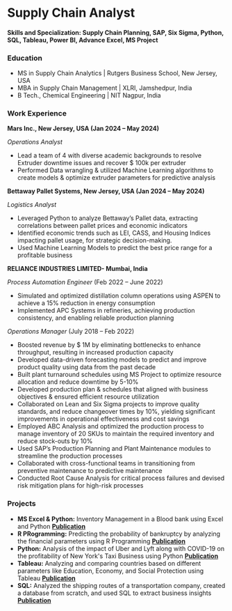 # Supply Chain Analyst
#### Skills and Specialization: Supply Chain Planning, SAP, Six Sigma, Python, SQL, Tableau, Power BI, Advance Excel, MS Project

### Education
-  MS in Supply Chain Analytics | Rutgers Business School, New Jersey, USA
-  MBA in Supply Chain Management | XLRI, Jamshedpur, India
-  B Tech., Chemical Engineering | NIT Nagpur, India 

### Work Experience
**Mars Inc., New Jersey, USA (Jan 2024 – May 2024)**

*Operations Analyst*
-  Lead a team of 4 with diverse academic backgrounds to resolve Extruder downtime issues and recover $ 100k per extruder
-  Performed Data wrangling & utilized Machine Learning algorithms to create models & optimize extruder parameters for predictive analysis

**Bettaway Pallet Systems, New Jersey, USA (Jan 2024 – May 2024)**

*Logistics Analyst*
-  Leveraged Python to analyze Bettaway’s Pallet data, extracting correlations between pallet prices and economic indicators
-  Identified economic trends such as LEI, CASS, and Housing Indices impacting pallet usage, for strategic decision-making.
-  Used Machine Learning Models to predict the best price range for a profitable business

**RELIANCE INDUSTRIES LIMITED- Mumbai, India**

*Process Automation Engineer* (Feb 2022 – June 2022)
-  Simulated and optimized distillation column operations using ASPEN to achieve a 15% reduction in energy consumption
-  Implemented APC Systems in refineries, achieving production consistency, and enabling reliable production planning

*Operations Manager* (July 2018 – Feb 2022)                                                                                                                     
-  Boosted revenue by $ 1M by eliminating bottlenecks to enhance throughput, resulting in increased production capacity
-  Developed data-driven forecasting models to predict and improve product quality using data from the past decade
-  Built plant turnaround schedules using MS Project to optimize resource allocation and reduce downtime by 5-10%
-  Developed production plan & schedules that aligned with business objectives & ensured efficient resource utilization
-  Collaborated on Lean and Six Sigma projects to improve quality standards, and reduce changeover times by 10%, yielding significant improvements in operational effectiveness and cost savings
-  Employed ABC Analysis and optimized the production process to manage inventory of 20 SKUs to maintain the required inventory and reduce stock-outs by 10%
-  Used SAP’s Production Planning and Plant Maintenance modules to streamline the production processes
-  Collaborated with cross-functional teams in transitioning from preventive maintenance to predictive maintenance
-  Conducted Root Cause Analysis for critical process failures and devised risk mitigation plans for high-risk processes

### Projects

-  **MS Excel & Python:** Inventory Management in a Blood bank using Excel and Python **[Publication](https://docs.google.com/presentation/d/1cWy8qfW53sS9bu0i0ueCMSC-6DcVDSOL/edit?usp=sharing&ouid=109403189701424090583&rtpof=true&sd=true)**
-  **R PRogramming:** Predicting the probability of bankruptcy by analyzing the financial parameters using R Programming **[Publication](https://drive.google.com/file/d/1oYd-SLRXMV3phzyoDPSpn9Up0EPerhJt/view?usp=sharing)**
-  **Python:** Analysis of the impact of Uber and Lyft along with COVID-19 on the profitability of New York's Taxi Business using Python
   **[Publication](https://docs.google.com/presentation/d/1iehAjTRwpxGLf0VOJ_FMz-KWTcpFLj-M/edit?usp=sharing&ouid=109403189701424090583&rtpof=true&sd=true)**
-  **Tableau:** Analyzing and comparing countries based on different parameters like Education, Economy, and Social Protection using Tableau **[Publication](https://drive.google.com/file/d/1CmnmNsygzuOA7h-vP8wjf3TVxymdLK_l/view?usp=sharing)**
-  **SQL:** Analyzed the shipping routes of a transportation company, created a database from scratch, and used SQL to extract business insights **[Publication](https://drive.google.com/file/d/1EF8rYkQD2Lpy4YuyEMgvT0wGRrgRjLoY/view?usp=sharing)**





